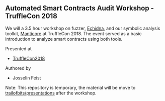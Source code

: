 ## Automated Smart Contracts Audit Workshop - TruffleCon 2018

We will a 3.5 hour workshop on fuzzer, [Echidna](https://github.com/trailofbits/echidna/), and our symbolic analysis toolkit, [Manticore](https://github.com/trailofbits/manticore) at TruffleCon 2018. The event served as a basic introduction to analyze smart contracts using both tools. 

Presented at
 * [TruffleCon2018](https://truffleframework.com/trufflecon2018)

Authored by
 * Josselin Feist


Note: This repository is temporary, the material will be move to [trailofbits/presentations](https://github.com/trailofbits/presentations) after the workshop.
